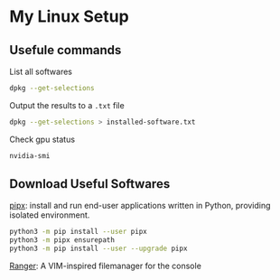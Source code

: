 # My Linux Setup

## Usefule commands

List all softwares
```bash
dpkg --get-selections
```

Output the results to a `.txt` file
```bash
dpkg --get-selections > installed-software.txt
```

Check gpu status
```bash
nvidia-smi
```

## Download Useful Softwares

[pipx](https://pypa.github.io/pipx/): install and run end-user applications written in Python, providing isolated environment.
```bash
python3 -m pip install --user pipx
python3 -m pipx ensurepath
python3 -m pip install --user --upgrade pipx
```

[Ranger](https://github.com/ranger/ranger): A VIM-inspired filemanager for the console
```bash

```

